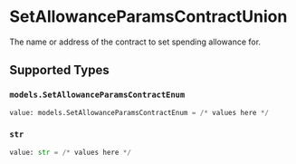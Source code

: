 # SetAllowanceParamsContractUnion

The name or address of the contract to set spending allowance for.


## Supported Types

### `models.SetAllowanceParamsContractEnum`

```python
value: models.SetAllowanceParamsContractEnum = /* values here */
```

### `str`

```python
value: str = /* values here */
```

